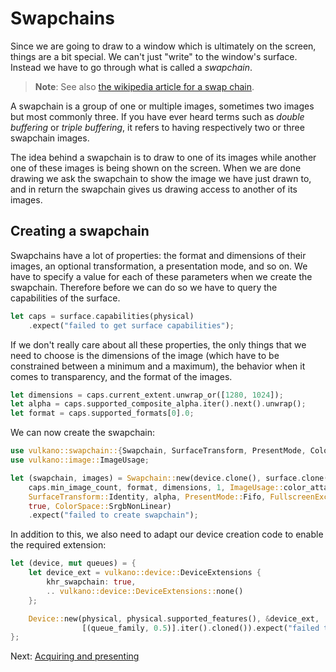 # Swapchains

Since we are going to draw to a window which is ultimately on the screen, things are a bit special.
We can't just "write" to the window's surface. Instead we have to go through what is called a
*swapchain*.

> **Note**: See also [the wikipedia article for a swap chain](https://en.wikipedia.org/wiki/Swap_Chain).

A swapchain is a group of one or multiple images, sometimes two images but most commonly three. If
you have ever heard terms such as *double buffering* or *triple buffering*, it refers to having
respectively two or three swapchain images.

The idea behind a swapchain is to draw to one of its images while another one of these images is
being shown on the screen. When we are done drawing we ask the swapchain to show the image we have
just drawn to, and in return the swapchain gives us drawing access to another of its images.

## Creating a swapchain

Swapchains have a lot of properties: the format and dimensions of their images, an optional
transformation, a presentation mode, and so on. We have to specify a value for each of these
parameters when we create the swapchain. Therefore before we can do so we have to query the
capabilities of the surface.

```rust
let caps = surface.capabilities(physical)
    .expect("failed to get surface capabilities");
```

If we don't really care about all these properties, the only things that we need to choose is
the dimensions of the image (which have to be constrained between a minimum and a maximum), the
behavior when it comes to transparency, and the format of the images.

```rust
let dimensions = caps.current_extent.unwrap_or([1280, 1024]);
let alpha = caps.supported_composite_alpha.iter().next().unwrap();
let format = caps.supported_formats[0].0;
```

We can now create the swapchain:

```rust
use vulkano::swapchain::{Swapchain, SurfaceTransform, PresentMode, ColorSpace, FullscreenExclusive};
use vulkano::image::ImageUsage;

let (swapchain, images) = Swapchain::new(device.clone(), surface.clone(),
    caps.min_image_count, format, dimensions, 1, ImageUsage::color_attachment(), &queue,
    SurfaceTransform::Identity, alpha, PresentMode::Fifo, FullscreenExclusive::Default,
	true, ColorSpace::SrgbNonLinear)
    .expect("failed to create swapchain");
```

In addition to this, we also need to adapt our device creation code to enable the required extension:

```rust
let (device, mut queues) = {
    let device_ext = vulkano::device::DeviceExtensions {
        khr_swapchain: true,
        .. vulkano::device::DeviceExtensions::none()
    };

    Device::new(physical, physical.supported_features(), &device_ext,
                [(queue_family, 0.5)].iter().cloned()).expect("failed to create device")
};
```

Next: [Acquiring and presenting](/guide/acquire-present)
